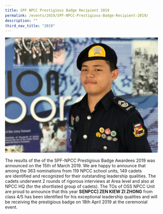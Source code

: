 ```yaml
---
title: SPF NPCC Prestigious Badge Recipient 2019
permalink: /events/2019/SPF-NPCC-Prestigious-Badge-Recipient-2019/
description: ""
third_nav_title: "2019"
---
```

![](/images/Achievements/2019/SPF%20NPCC%20Badge%20Recipient%202019/S1.jpeg)

The results of the of the SPF-NPCC Prestigious Badge Awardees 2019 was announced on the 15th of March 2019. We are happy to announce that among the 363 nominations from 119 NPCC school units, 149 cadets are identified and recognized for their outstanding leadership qualities. The cadets underwent 2 rounds of rigorous interviews at Area level and also at NPCC HQ (for the shortlisted group of cadets). The TOs of OSS NPCC Unit are proud to announce that this year **SI\[NPCC\] ZEN KIEW ZI ZHONG** from class 4/5 has been identified for his exceptional leadership qualities and will be receiving the prestigious badge on 18th April 2019 at the ceremonial event.